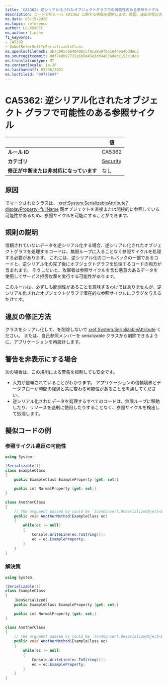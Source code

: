 ```yaml
---
title: 'CA5362: 逆シリアル化されたオブジェクトグラフでの可能性のある参照サイクル (コード分析)'
description: コード分析ルール CA5362 に関する情報を提供します。原因、違反の修正方法、非表示にするタイミングなどが含まれます。
ms.date: 05/15/2020
ms.topic: reference
author: LLLXXXCCC
ms.author: linche
f1_keywords:
- CA5362
- DoNotReferSelfInSerializableClass
ms.openlocfilehash: ab7c095c6640400c5f8ca9a9f6a1644ea4bdde63
ms.sourcegitcommit: ddf7edb67715a5b9a45e3dd44536dabc153c1de0
ms.translationtype: MT
ms.contentlocale: ja-JP
ms.lasthandoff: 02/06/2021
ms.locfileid: "99776047"
---
```

# <a name="ca5362-potential-reference-cycle-in-deserialized-object-graph"></a>CA5362: 逆シリアル化されたオブジェクト グラフで可能性のある参照サイクル

| | 値 |
|-|-|
| **ルール ID** |CA5362|
| **カテゴリ** |[Security](security-warnings.md)|
| **修正が中断または非対応になっています** |なし|

## <a name="cause"></a>原因

でマークされたクラスは、 <xref:System.SerializableAttribute?displayProperty=fullName> 親オブジェクトを直接または間接的に参照している可能性があるため、参照サイクルを可能にすることができます。

## <a name="rule-description"></a>規則の説明

信頼されていないデータを逆シリアル化する場合、逆シリアル化されたオブジェクトグラフを処理するコードは、無限ループに入ることなく参照サイクルを処理する必要があります。 これには、逆シリアル化のコールバックの一部であるコードと、逆シリアル化の完了後にオブジェクトグラフを処理するコードの両方が含まれます。 そうしないと、攻撃者は参照サイクルを含む悪意のあるデータを使用してサービス拒否攻撃を実行する可能性があります。

このルールは、必ずしも脆弱性があることを意味するわけではありませんが、逆シリアル化されたオブジェクトグラフで潜在的な参照サイクルにフラグを与えるだけです。

## <a name="how-to-fix-violations"></a>違反の修正方法

クラスをシリアル化して、を削除しないで <xref:System.SerializableAttribute> ください。 または、自己参照メンバーを serializable クラスから削除できるように、アプリケーションを再設計します。

## <a name="when-to-suppress-warnings"></a>警告を非表示にする場合

次の場合は、この規則による警告を抑制しても安全です。

- 入力が信頼されていることがわかります。 アプリケーションの信頼境界とデータフローが時間の経過と共に変わる可能性があることを考慮してください。
- 逆シリアル化されたデータを処理するすべてのコードは、無限ループに移動したり、リソースを過剰に使用したりすることなく、参照サイクルを検出して処理します。

## <a name="pseudo-code-examples"></a>擬似コードの例

### <a name="potential-reference-cycle-violation"></a>参照サイクル違反の可能性

```csharp
using System;

[Serializable()]
class ExampleClass
{
    public ExampleClass ExampleProperty {get; set;}

    public int NormalProperty {get; set;}
}

class AnotherClass
{
    // The argument passed by could be `JsonConvert.DeserializeObject<ExampleClass>(untrustedData)`.
    public void AnotherMethod(ExampleClass ec)
    {
        while(ec != null)
        {
            Console.WriteLine(ec.ToString());
            ec = ec.ExampleProperty;
        }
    }
}
```

### <a name="solution"></a>解決策

```csharp
using System;

[Serializable()]
class ExampleClass
{
    [NonSerialized]
    public ExampleClass ExampleProperty {get; set;}

    public int NormalProperty {get; set;}
}

class AnotherClass
{
    // The argument passed by could be `JsonConvert.DeserializeObject<ExampleClass>(untrustedData)`.
    public void AnotherMethod(ExampleClass ec)
    {
        while(ec != null)
        {
            Console.WriteLine(ec.ToString());
            ec = ec.ExampleProperty;
        }
    }
}
```
